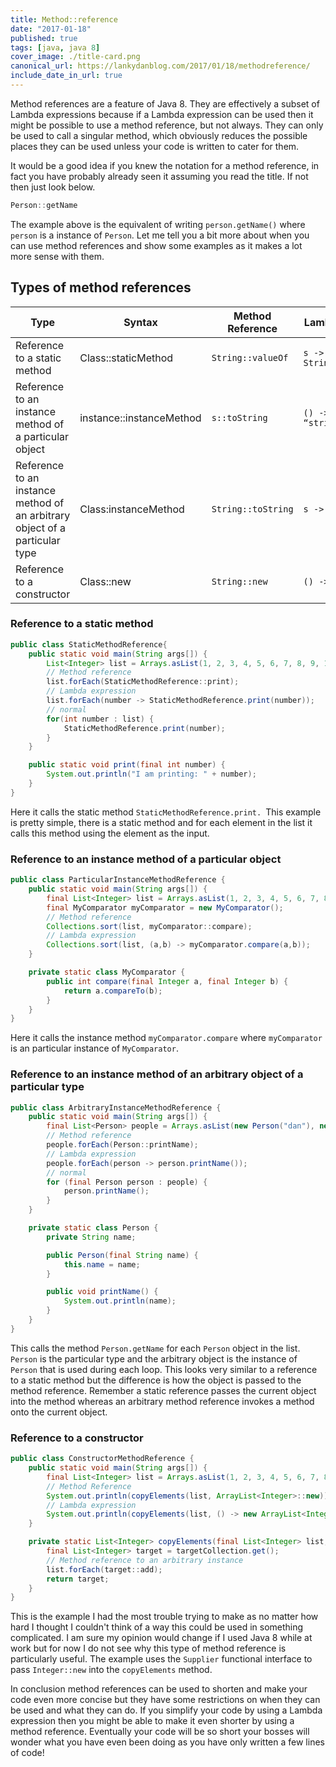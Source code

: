 ```yaml
---
title: Method::reference
date: "2017-01-18"
published: true
tags: [java, java 8]
cover_image: ./title-card.png
canonical_url: https://lankydanblog.com/2017/01/18/methodreference/
include_date_in_url: true
---
```


Method references are a feature of Java 8. They are effectively a subset of Lambda expressions because if a Lambda expression can be used then it might be possible to use a method reference, but not always. They can only be used to call a singular method, which obviously reduces the possible places they can be used unless your code is written to cater for them.

It would be a good idea if you knew the notation for a method reference, in fact you have probably already seen it assuming you read the title. If not then just look below.

```java
Person::getName
```

The example above is the equivalent of writing `person.getName()` where `person` is a instance of `Person`. Let me tell you a bit more about when you can use method references and show some examples as it makes a lot more sense with them.

## Types of method references

| Type                                                                        | Syntax                   | Method Reference | Lambda expression         |
|-----------------------------------------------------------------------------|--------------------------|------------------|---------------------------|
| Reference to a static method                                                | Class::staticMethod      | `String::valueOf`  | `s -> String.valueOf(s)`    |
| Reference to an instance method of a particular object                      | instance::instanceMethod | `s::toString`       | `() -> “string”.toString()` |
| Reference to an instance method of an arbitrary object of a particular type | Class:instanceMethod     | `String::toString` | `s -> s.toString()`         |
| Reference to a constructor                                                  | Class::new               | `String::new`      | `() -> new String()`        |

### Reference to a static method

```java
public class StaticMethodReference{
    public static void main(String args[]) {
        List<Integer> list = Arrays.asList(1, 2, 3, 4, 5, 6, 7, 8, 9, 10);
        // Method reference
        list.forEach(StaticMethodReference::print);
        // Lambda expression
        list.forEach(number -> StaticMethodReference.print(number));
        // normal
        for(int number : list) {
            StaticMethodReference.print(number);
        }
    }

    public static void print(final int number) {
        System.out.println("I am printing: " + number);
    }
}
```

Here it calls the static method `StaticMethodReference.print. `This example is pretty simple, there is a static method and for each element in the list it calls this method using the element as the input.

### Reference to an instance method of a particular object

```java
public class ParticularInstanceMethodReference {
    public static void main(String args[]) {
        final List<Integer> list = Arrays.asList(1, 2, 3, 4, 5, 6, 7, 8, 9, 10);
        final MyComparator myComparator = new MyComparator();
        // Method reference
        Collections.sort(list, myComparator::compare);
        // Lambda expression
        Collections.sort(list, (a,b) -> myComparator.compare(a,b));
    }

    private static class MyComparator {
        public int compare(final Integer a, final Integer b) {
            return a.compareTo(b);
        }
    }
}
```

Here it calls the instance method `myComparator.compare` where `myComparator` is an particular instance of `MyComparator`.

### Reference to an instance method of an arbitrary object of a particular type

```java
public class ArbitraryInstanceMethodReference {
    public static void main(String args[]) {
        final List<Person> people = Arrays.asList(new Person("dan"), new Person("laura"));
        // Method reference
        people.forEach(Person::printName);
        // Lambda expression
        people.forEach(person -> person.printName());
        // normal
        for (final Person person : people) {
            person.printName();
        }
    }

    private static class Person {
        private String name;

        public Person(final String name) {
            this.name = name;
        }

        public void printName() {
            System.out.println(name);
        }
    }
}
```

This calls the method `Person.getName` for each `Person` object in the list. `Person` is the particular type and the arbitrary object is the instance of `Person` that is used during each loop. This looks very similar to a reference to a static method but the difference is how the object is passed to the method reference. Remember a static reference passes the current object into the method whereas an arbitrary method reference invokes a method onto the current object.

### Reference to a constructor

```java
public class ConstructorMethodReference {
    public static void main(String args[]) {
        final List<Integer> list = Arrays.asList(1, 2, 3, 4, 5, 6, 7, 8, 9, 10);
        // Method Reference
        System.out.println(copyElements(list, ArrayList<Integer>::new));
        // Lambda expression
        System.out.println(copyElements(list, () -> new ArrayList<Integer>()));
    }

    private static List<Integer> copyElements(final List<Integer> list, final Supplier<List<Integer>> targetCollection) {
        final List<Integer> target = targetCollection.get();
        // Method reference to an arbitrary instance
        list.forEach(target::add);
        return target;
    }
}
```

This is the example I had the most trouble trying to make as no matter how hard I thought I couldn't think of a way this could be used in something complicated. I am sure my opinion would change if I used Java 8 while at work but for now I do not see why this type of method reference is particularly useful. The example uses the `Supplier` functional interface to pass `Integer::new` into the `copyElements` method.

In conclusion method references can be used to shorten and make your code even more concise but they have some restrictions on when they can be used and what they can do. If you simplify your code by using a Lambda expression then you might be able to make it even shorter by using a method reference.  Eventually your code will be so short your bosses will wonder what you have even been doing as you have only written a few lines of code!
